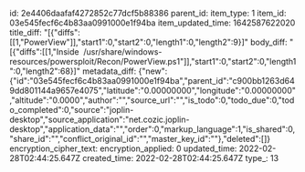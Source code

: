 id: 2e4406daafaf4272852c77dcf5b88386
parent_id: 
item_type: 1
item_id: 03e545fecf6c4b83aa0991000e1f94ba
item_updated_time: 1642587622020
title_diff: "[{\"diffs\":[[1,\"PowerView\"]],\"start1\":0,\"start2\":0,\"length1\":0,\"length2\":9}]"
body_diff: "[{\"diffs\":[[1,\"Inside  /usr/share/windows-resources/powersploit/Recon/PowerView.ps1\"]],\"start1\":0,\"start2\":0,\"length1\":0,\"length2\":68}]"
metadata_diff: {"new":{"id":"03e545fecf6c4b83aa0991000e1f94ba","parent_id":"c900bb1263d649dd801144a9657e4075","latitude":"0.00000000","longitude":"0.00000000","altitude":"0.0000","author":"","source_url":"","is_todo":0,"todo_due":0,"todo_completed":0,"source":"joplin-desktop","source_application":"net.cozic.joplin-desktop","application_data":"","order":0,"markup_language":1,"is_shared":0,"share_id":"","conflict_original_id":"","master_key_id":""},"deleted":[]}
encryption_cipher_text: 
encryption_applied: 0
updated_time: 2022-02-28T02:44:25.647Z
created_time: 2022-02-28T02:44:25.647Z
type_: 13